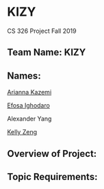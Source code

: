 # KIZY
 CS 326 Project Fall 2019

## Team Name: KIZY

## Names:

[Arianna Kazemi](team/ARIANNA_KAZEMI.md)

[Efosa Ighodaro](team/EFOSA_IGHODARO.md) 

Alexander Yang 

[Kelly Zeng](team/KELLY_ZENG.md)


## Overview of Project:


## Topic Requirements:
